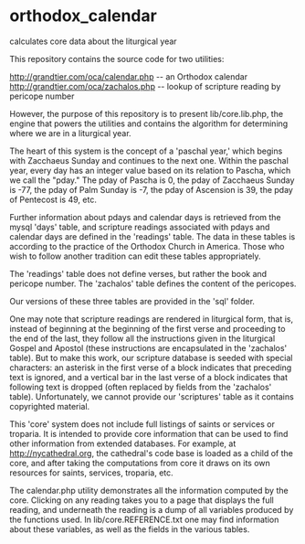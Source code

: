 # orthodox_calendar
calculates core data about the liturgical year

This repository contains the source code for two utilities:

http://grandtier.com/oca/calendar.php -- an Orthodox calendar
http://grandtier.com/oca/zachalos.php -- lookup of scripture reading by pericope number

However, the purpose of this repository is to present lib/core.lib.php, the engine that powers the utilities and contains the algorithm for determining where we are in a liturgical year.

The heart of this system is the concept of a 'paschal year,' which begins with Zacchaeus Sunday and continues to the next one. Within the paschal year, every day has an integer value based on its relation to Pascha, which we call the "pday." The pday of Pascha is 0, the pday of Zacchaeus Sunday is -77, the pday of Palm Sunday is -7, the pday of Ascension is 39, the pday of Pentecost is 49, etc.

Further information about pdays and calendar days is retrieved from the mysql 'days' table, and scripture readings associated with pdays and calendar days are defined in the 'readings' table. The data in these tables is according to the practice of the Orthodox Church in America. Those who wish to follow another tradition can edit these tables appropriately.

The 'readings' table does not define verses, but rather the book and pericope number. The 'zachalos' table defines the content of the pericopes.

Our versions of these three tables are provided in the 'sql' folder.

One may note that scripture readings are rendered in liturgical form, that is, instead of beginning at the beginning of the first verse and proceeding to the end of the last, they follow all the instructions given in the liturgical Gospel and Apostol (these instructions are encapsulated in the 'zachalos' table). But to make this work, our scripture database is seeded with special characters: an asterisk in the first verse of a block indicates that preceding text is ignored, and a vertical bar in the last verse of a block indicates that following text is dropped (often replaced by fields from the 'zachalos' table). Unfortunately, we cannot provide our 'scriptures' table as it contains copyrighted material.

This 'core' system does not include full listings of saints or services or troparia. It is intended to provide core information that can be used to find other information from extended databases. For example, at http://nycathedral.org, the cathedral's code base is loaded as a child of the core, and after taking the computations from core it draws on its own resources for saints, services, troparia, etc.

The calendar.php utility demonstrates all the information computed by the core. Clicking on any reading takes you to a page that displays the full reading, and underneath the reading is a dump of all variables produced by the functions used. In lib/core.REFERENCE.txt one may find information about these variables, as well as the fields in the various tables.
